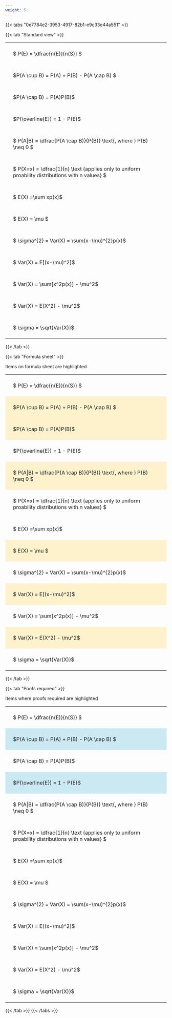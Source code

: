 ```yaml
---
weight: 5
---
```


{{< tabs "0e7784e2-3953-4917-82b1-e9c33e44a551" >}}

{{< tab "Standard view" >}}

<style type="text/css">
#T_9c4d2 th.col_heading {
  text-align: left;
  font-size: 1em;
}
#T_9c4d2 td {
  text-align: left;
  font-size: 1em;
  padding: 1.5em;
}
</style>
<table id="T_9c4d2">
  <thead>
  </thead>
  <tbody>
    <tr>
      <td id="T_9c4d2_row0_col0" class="data row0 col0" >$ P(E) = \dfrac{n(E)}{n(S)} $</td>
    </tr>
    <tr>
      <td id="T_9c4d2_row1_col0" class="data row1 col0" >$P(A \cup B) = P(A) + P(B) - P(A \cap B) $</td>
    </tr>
    <tr>
      <td id="T_9c4d2_row2_col0" class="data row2 col0" >$P(A \cap B)  = P(A)P(B)$</td>
    </tr>
    <tr>
      <td id="T_9c4d2_row3_col0" class="data row3 col0" >$P(\overline{E}) = 1 - P(E)$</td>
    </tr>
    <tr>
      <td id="T_9c4d2_row4_col0" class="data row4 col0" >$ P(A|B) = \dfrac{P(A \cap B)}{P(B)} \text{, where } P(B) \neq 0 $</td>
    </tr>
    <tr>
      <td id="T_9c4d2_row5_col0" class="data row5 col0" >$ P(X=x) =  \dfrac{1}{n} 
\text {applies only to uniform proability distributions with n values} $</td>
    </tr>
    <tr>
      <td id="T_9c4d2_row6_col0" class="data row6 col0" >$ E(X) =\sum xp(x)$</td>
    </tr>
    <tr>
      <td id="T_9c4d2_row7_col0" class="data row7 col0" >$ E(X) = \mu $</td>
    </tr>
    <tr>
      <td id="T_9c4d2_row8_col0" class="data row8 col0" >$ \sigma^{2} = Var(X) = \sum(x-\mu)^{2}p(x)$</td>
    </tr>
    <tr>
      <td id="T_9c4d2_row9_col0" class="data row9 col0" >$ Var(X) = E[(x-\mu)^2]$</td>
    </tr>
    <tr>
      <td id="T_9c4d2_row10_col0" class="data row10 col0" >$ Var(X) = \sum[x^2p(x)] - \mu^2$</td>
    </tr>
    <tr>
      <td id="T_9c4d2_row11_col0" class="data row11 col0" >$ Var(X) = E(X^2) - \mu^2$</td>
    </tr>
    <tr>
      <td id="T_9c4d2_row12_col0" class="data row12 col0" >$ \sigma = \sqrt{Var(X)}$</td>
    </tr>
  </tbody>
</table>
{{< /tab >}}

{{< tab "Formula sheet" >}}

Items on formula sheet are highlighted 
<br>
<style type="text/css">
#T_481c0 th.col_heading {
  text-align: left;
  font-size: 1em;
}
#T_481c0 td {
  text-align: left;
  font-size: 1em;
  padding: 1.5em;
}
#T_481c0_row0_col0, #T_481c0_row3_col0, #T_481c0_row5_col0, #T_481c0_row6_col0, #T_481c0_row8_col0, #T_481c0_row10_col0, #T_481c0_row12_col0 {
  background-color: rgba(0,0,0,0);
}
#T_481c0_row1_col0, #T_481c0_row2_col0, #T_481c0_row4_col0, #T_481c0_row7_col0, #T_481c0_row9_col0, #T_481c0_row11_col0 {
  background-color: rgba(255,194,10, 0.2);
}
</style>
<table id="T_481c0">
  <thead>
  </thead>
  <tbody>
    <tr>
      <td id="T_481c0_row0_col0" class="data row0 col0" >$ P(E) = \dfrac{n(E)}{n(S)} $</td>
    </tr>
    <tr>
      <td id="T_481c0_row1_col0" class="data row1 col0" >$P(A \cup B) = P(A) + P(B) - P(A \cap B) $</td>
    </tr>
    <tr>
      <td id="T_481c0_row2_col0" class="data row2 col0" >$P(A \cap B)  = P(A)P(B)$</td>
    </tr>
    <tr>
      <td id="T_481c0_row3_col0" class="data row3 col0" >$P(\overline{E}) = 1 - P(E)$</td>
    </tr>
    <tr>
      <td id="T_481c0_row4_col0" class="data row4 col0" >$ P(A|B) = \dfrac{P(A \cap B)}{P(B)} \text{, where } P(B) \neq 0 $</td>
    </tr>
    <tr>
      <td id="T_481c0_row5_col0" class="data row5 col0" >$ P(X=x) =  \dfrac{1}{n} 
\text {applies only to uniform proability distributions with n values} $</td>
    </tr>
    <tr>
      <td id="T_481c0_row6_col0" class="data row6 col0" >$ E(X) =\sum xp(x)$</td>
    </tr>
    <tr>
      <td id="T_481c0_row7_col0" class="data row7 col0" >$ E(X) = \mu $</td>
    </tr>
    <tr>
      <td id="T_481c0_row8_col0" class="data row8 col0" >$ \sigma^{2} = Var(X) = \sum(x-\mu)^{2}p(x)$</td>
    </tr>
    <tr>
      <td id="T_481c0_row9_col0" class="data row9 col0" >$ Var(X) = E[(x-\mu)^2]$</td>
    </tr>
    <tr>
      <td id="T_481c0_row10_col0" class="data row10 col0" >$ Var(X) = \sum[x^2p(x)] - \mu^2$</td>
    </tr>
    <tr>
      <td id="T_481c0_row11_col0" class="data row11 col0" >$ Var(X) = E(X^2) - \mu^2$</td>
    </tr>
    <tr>
      <td id="T_481c0_row12_col0" class="data row12 col0" >$ \sigma = \sqrt{Var(X)}$</td>
    </tr>
  </tbody>
</table>
{{< /tab >}}

{{< tab "Poofs required" >}}

Items where proofs required are highlighted 
<br>
<style type="text/css">
#T_a4fb8 th.col_heading {
  text-align: left;
  font-size: 1em;
}
#T_a4fb8 td {
  text-align: left;
  font-size: 1em;
  padding: 1.5em;
}
#T_a4fb8_row0_col0, #T_a4fb8_row2_col0, #T_a4fb8_row4_col0, #T_a4fb8_row5_col0, #T_a4fb8_row6_col0, #T_a4fb8_row7_col0, #T_a4fb8_row8_col0, #T_a4fb8_row9_col0, #T_a4fb8_row10_col0, #T_a4fb8_row11_col0, #T_a4fb8_row12_col0 {
  background-color: rgba(0,0,0,0);
}
#T_a4fb8_row1_col0, #T_a4fb8_row3_col0 {
  background-color: rgba(0,150,200, 0.2);
}
</style>
<table id="T_a4fb8">
  <thead>
  </thead>
  <tbody>
    <tr>
      <td id="T_a4fb8_row0_col0" class="data row0 col0" >$ P(E) = \dfrac{n(E)}{n(S)} $</td>
    </tr>
    <tr>
      <td id="T_a4fb8_row1_col0" class="data row1 col0" >$P(A \cup B) = P(A) + P(B) - P(A \cap B) $</td>
    </tr>
    <tr>
      <td id="T_a4fb8_row2_col0" class="data row2 col0" >$P(A \cap B)  = P(A)P(B)$</td>
    </tr>
    <tr>
      <td id="T_a4fb8_row3_col0" class="data row3 col0" >$P(\overline{E}) = 1 - P(E)$</td>
    </tr>
    <tr>
      <td id="T_a4fb8_row4_col0" class="data row4 col0" >$ P(A|B) = \dfrac{P(A \cap B)}{P(B)} \text{, where } P(B) \neq 0 $</td>
    </tr>
    <tr>
      <td id="T_a4fb8_row5_col0" class="data row5 col0" >$ P(X=x) =  \dfrac{1}{n} 
\text {applies only to uniform proability distributions with n values} $</td>
    </tr>
    <tr>
      <td id="T_a4fb8_row6_col0" class="data row6 col0" >$ E(X) =\sum xp(x)$</td>
    </tr>
    <tr>
      <td id="T_a4fb8_row7_col0" class="data row7 col0" >$ E(X) = \mu $</td>
    </tr>
    <tr>
      <td id="T_a4fb8_row8_col0" class="data row8 col0" >$ \sigma^{2} = Var(X) = \sum(x-\mu)^{2}p(x)$</td>
    </tr>
    <tr>
      <td id="T_a4fb8_row9_col0" class="data row9 col0" >$ Var(X) = E[(x-\mu)^2]$</td>
    </tr>
    <tr>
      <td id="T_a4fb8_row10_col0" class="data row10 col0" >$ Var(X) = \sum[x^2p(x)] - \mu^2$</td>
    </tr>
    <tr>
      <td id="T_a4fb8_row11_col0" class="data row11 col0" >$ Var(X) = E(X^2) - \mu^2$</td>
    </tr>
    <tr>
      <td id="T_a4fb8_row12_col0" class="data row12 col0" >$ \sigma = \sqrt{Var(X)}$</td>
    </tr>
  </tbody>
</table>
{{< /tab >}}
{{< /tabs >}}